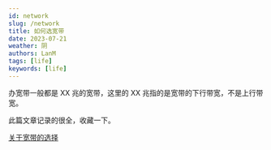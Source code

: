 ```yaml
---
id: network
slug: /network
title: 如何选宽带
date: 2023-07-21
weather: 阴
authors: LanM
tags: [life]
keywords: [life]
---
```


办宽带一般都是 XX 兆的宽带，这里的 XX 兆指的是宽带的下行带宽，不是上行带宽。

此篇文章记录的很全，收藏一下。

[关于宽带的选择](https://zhuanlan.zhihu.com/p/468297683)
